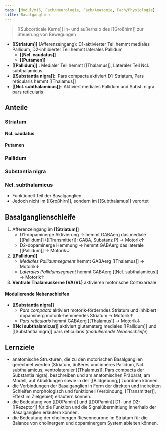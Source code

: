 ```yaml
---
tags: [Modul/m15, Fach/Neurologie, Fach/Anatomie, Fach/Physiologie]
title: Basalganglien
---
```

> [[Subcorticale Kerne]] in- und außerhalb des [[Großhirn]] zur Steuerung von Bewegungen
- **[[Striatum]]** (Afferenzeingang): D1-aktivierter Teil hemmt mediales Pallidum, D2-inhibierter Teil hemmt laterales Pallidum
	- **[[Ncl. caudatus]]**
	- **[[Putamen]]**
- **[[Pallidum]]**:: Medialer Teil hemmt [[Thalamus]], Lateraler Teil Ncl. subthalamicus
- **[[Substantia nigra]]**:: Pars compacta aktiviert D1-Striatum, Pars reticularis hemmt [[Thalamus]]
- **[[Ncl. subthalamicus]]**:: Aktiviert mediales Pallidum und Subst. nigra pars reticularis

## Anteile
### Striatum
#### Ncl. caudatus
#### Putamen
### Pallidum
### Substantia nigra
### Ncl. subthalamicus
- Funktionell Teil der Basalganglien
- Jedoch nicht im [[Großhirn]], sondern im [[Subthalamus]] verortet

## Basalganglienschleife
1. Afferenzeingang im **[[Striatum]]**
	- D1-dopaminerge Aktivierung → hemmt GABAerg das mediale [[Pallidum]] ([[Transmitter]]: GABA, Substanz P) → Motorik↑ 
	- D2-dopaminerge Hemmung → hemmt GABAerg das laterale [[Pallidum]] → Motorik↓ 
2. **[[Pallidum]]**
	- *Mediales Pallidumsegment* hemmt GABAerg [[Thalamus]] → Motorik↓ 
	- *Laterales Pallidumsegment* hemmt GABAerg [[Ncl. subthalamicus]] → Motorik↑
3. **Ventrale Thalamuskerne (VA/VL)** aktivieren motorische Cortexareale
#### Modulierende Nebenschleifen
- **[[Substantia nigra]]**
	- *Pars compacta* aktiviert motorik-förderndes Striatum und inhibiert dopaminerg motorik-hemmendes Striatum → Motorik↑ 
	- *Pars reticularis* hemmt GABAerg [[Thalamus]] → Motorik↓ 
- **[[Ncl subthalamicus]]** aktiviert glutamaterg mediales [[Pallidum]] und [[Substantia nigra]] pars reticularis (*modulierende Nebenschleife*)

## Lernziele
- anatomische Strukturen, die zu den motorischen Basalganglien gerechnet werden (Striatum, äußeres und inneres Pallidum, Ncl. subthalamicus, ventrolateraler [[Thalamus]], Pars compacta der Substantia nigra), beschreiben und am anatomischen Präparat, am Modell, auf Abbildungen sowie in der [[Bildgebung]] zuordnen können.
- die Verbindungen der Basalganglien in Form der direkten und indirekten Schleifen morphologisch und funktionell (Verbindung, [[Transmitter]], Effekt im Zielgebiet) erläutern können.
- die Bedeutung von [[DOPamin]] und [[DOPamin]] D1- und D2-[[Rezeptor]] für die Funktion und die Signalübermittlung innerhalb der Basalganglien erläutern können.
- die Bedeutung der cholinergen Riesenneurone im Striatum für die Balance von cholinergem und dopaminergem System ableiten können.
